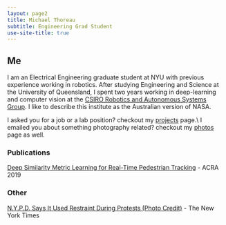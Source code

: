 ```yaml
---
layout: page2
title: Michael Thoreau
subtitle: Engineering Grad Student
use-site-title: true
---
```


## Me

I am an Electrical Engineering graduate student at NYU with previous experience working in robotics. After studying Engineering and Science at the University of Queensland, I spent two years working in deep-learning and computer vision at the [CSIRO Robotics and Autonomous Systems Group](https://research.csiro.au/robotics/). I like to describe this institute as the Australian version of NASA.

I asked you for a job or a lab position? checkout my [projects](projects) page.\\
I emailed you about something photography related? checkout my [photos](photos) page as well.

### Publications

[Deep Similarity Metric Learning for Real-Time Pedestrian Tracking](https://arxiv.org/pdf/1806.07592.pdf) - ACRA 2019


### Other

[N.Y.P.D. Says It Used Restraint During Protests (Photo Credit)](https://www.nytimes.com/interactive/2020/07/14/nyregion/nypd-george-floyd-protests.html) - The New York Times
